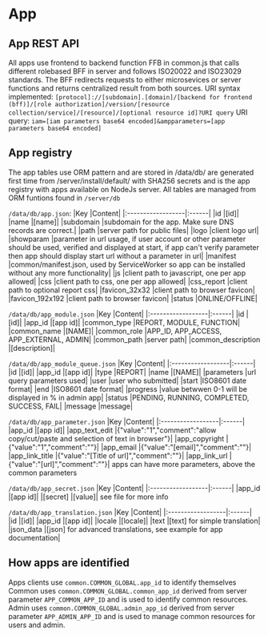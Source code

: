 # App

## App REST API 
All apps use frontend to backend function FFB in common.js that calls different rolebased BFF in server
and follows ISO20022 and ISO23029 standards. The BFF redirects requests to either microsevices or server functions and returns
centralized result from both sources.
URI syntax implemented:
`[protocol]://[subdomain].[domain]/[backend for frontend (bff)]/[role authorization]/version/[resource collection/service]/[resource]/[optional resource id]?URI query`
URI query: `iam=[iam parameters base64 encoded]&ampparameters=[app parameters base64 encoded]`

## App registry
The app tables use ORM pattern and are stored in /data/db/ are generated first time from /server/install/default/ with SHA256 secrets and 
is the app registry with apps available on NodeJs server.
All tables are managed from ORM funtions found in `/server/db`

`/data/db/app.json`:
|Key                |Content|
|:------------------|:------|
|id                 |[id]|
|name               |[name]|
|subdomain          |subdomain for the app. Make sure DNS records are correct.|
|path               |server path for public files|
|logo               |client logo url|
|showparam          |parameter in url usage, if user account or other parameter should be used, verified and displayed at start, if app can't verify parameter then app should display start url without a parameter in url|
|manifest           |common/manifest.json, used by ServiceWorker so app can be installed without any more functionality|
|js                 |client path to javascript, one per app allowed|
|css                |client path to css, one per app allowed|
|css_report         |client path to optional report css|
|favicon_32x32      |client path to browser favicon|
|favicon_192x192    |client path to browser favicon|
|status             |ONLINE/OFFLINE|

`/data/db/app_module.json`
|Key                |Content|
|:------------------|:------|
|id                 |[id]|
|app_id             |[app id]|
|common_type        |REPORT, MODULE, FUNCTION|
|common_name        |[NAME]|
|common_role        |APP_ID, APP_ACCESS, APP_EXTERNAL, ADMIN|
|common_path        |server path|
|common_description |[description]|

`/data/db/app_module_queue.json`
|Key                |Content|
|:------------------|:------|
|id                 |[id]|
|app_id             |[app id]|
|type               |REPORT|
|name               |[NAME]|
|parameters         |url query parameters used|
|user               |user who submitted|
|start              |ISO8601 date format|
|end                |ISO8601 date format|
|progress           |value betwwen 0-1 will be displayed in % in admin app|
|status             |PENDING, RUNNING, COMPLETED, SUCCESS, FAIL|
|message            |message|


`/data/db/app_parameter.json`
|Key                |Content|
|:------------------|:------|
|app_id             |[app id]|
|app_text_edit      |{"value":"1","comment":"allow copy/cut/paste and selection of text in browser"}|
|app_copyright      |{"value":"1","comment":""}|
|app_email          |{"value":"[email]","comment":""}|
|app_link_title     |{"value":"[Title of url]","comment":""}|
|app_link_url       |{"value":"[url]","comment":""}|
apps can have more parameters, above the common parameters


`/data/db/app_secret.json`
|Key                |Content|
|:------------------|:------|
|app_id             |[app id]|
|[secret]           |[value]|
see file for more info

`/data/db/app_translation.json`
|Key                |Content|
|:------------------|:------|
|id                 |[id]|
|app_id             |[app id]|
|locale             |[locale]|
|text               |[text] for simple translation|
|json_data          |[json] for advanced translations, see example for app documentation|


## How apps are identified
Apps clients use `common.COMMON_GLOBAL.app_id` to identify themselves
Common uses `common.COMMON_GLOBAL.common_app_id` derived from server parameter `APP_COMMON_APP_ID` and is used to identify common resources.
Admin uses `common.COMMON_GLOBAL.admin_app_id` derived from server parameter `APP_ADMIN_APP_ID` and is used to manage common resources for users and admin.